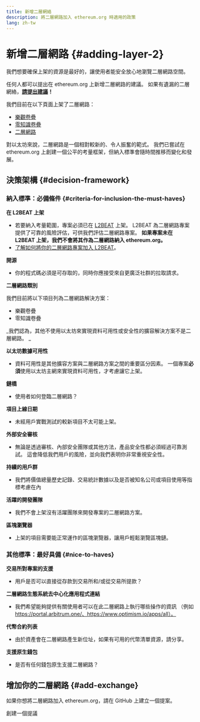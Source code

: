 ```yaml
---
title: 新增二層網絡
description: 將二層網路加入 ethereum.org 時適用的政策
lang: zh-tw
---
```


# 新增二層網路 {#adding-layer-2}

我們想要確保上架的資源是最好的，讓使用者能安全放心地瀏覽二層網路空間。

任何人都可以提出在 ethereum.org 上新增二層網路的建議。 如果有遺漏的二層網絡，**[請提出建議](https://github.com/ethereum/ethereum-org-website/issues/new?&template=suggest_layer2.md)！**

我們目前在以下頁面上架了二層網路：

- [樂觀卷疊](/developers/docs/scaling/optimistic-rollups/)
- [零知識卷疊](/developers/docs/scaling/zk-rollups/)
- [二層網路](/layer-2/)

對以太坊來說，二層網路是一個相對較新的、令人振奮的範式。 我們已嘗試在 ethereum.org 上創建一個公平的考量框架，但納入標準會隨時間推移而變化和發展。

## 決策架構 {#decision-framework}

### 納入標準：必備條件 {#criteria-for-inclusion-the-must-haves}

**在 L2BEAT 上架**

- 若要納入考量範圍，專案必須已在 [L2BEAT](https://l2beat.com) 上架。 L2BEAT 為二層網路專案提供了可靠的風險評估，可供我們評估二層網路專案。 **如果專案未在 L2BEAT 上架，我們不會將其作為二層網路納入 ethereum.org。**
- [了解如何將你的二層網路專案加入 L2BEAT](https://github.com/l2beat/l2beat/blob/master/CONTRIBUTING.md)。

**開源**

- 你的程式碼必須是可存取的，同時你應接受來自更廣泛社群的拉取請求。

**二層網路類別**

我們目前將以下項目列為二層網路解決方案：

- 樂觀卷疊
- 零知識卷疊

_我們認為，其他不使用以太坊來實現資料可用性或安全性的擴容解決方案不是二層網路。 _

**以太坊數據可用性**

- 資料可用性是其他擴容方案與二層網路方案之間的重要區分因素。 一個專案**必須**使用以太坊主網來實現資料可用性，才考慮讓它上架。

**鏈橋**

- 使用者如何登臨二層網路？

**項目上線日期**

- 未經用戶實戰測試的較新項目不太可能上架。

**外部安全審核**

- 無論是透過審核、內部安全團隊或其他方法，產品安全性都必須經過可靠測試。 這會降低我們用戶的風險，並向我們表明你非常重視安全性。

**持續的用戶群**

- 我們將價值總量歷史記錄、交易統計數據以及是否被知名公司或項目使用等指標考慮在內

**活躍的開發團隊**

- 我們不會上架沒有活躍團隊來開發專案的二層網路方案。

**區塊瀏覽器**

- 上架的項目需要能正常運作的區塊瀏覽器，讓用戶輕鬆瀏覽區塊鏈。

### 其他標準：最好具備 {#nice-to-haves}

**交易所對專案的支援**

- 用戶是否可以直接從存款到交易所和/或從交易所提款？

**二層網路生態系統去中心化應用程式連結**

- 我們希望能夠提供有關使用者可以在此二層網路上執行哪些操作的資訊 （例如 https://portal.arbitrum.one/、https://www.optimism.io/apps/all）。

**代幣合約列表**

- 由於資產會在二層網路產生新位址，如果有可用的代幣清單資源，請分享。

**支援原生錢包**

- 是否有任何錢包原生支援二層網路？

## 增加你的二層網路 {#add-exchange}

如果你想將二層網路加入 ethereum.org，請在 GitHub 上建立一個提案。

<ButtonLink to="https://github.com/ethereum/ethereum-org-website/issues/new?&template=suggest_layer2.md">
   創建一個提議
</ButtonLink>
